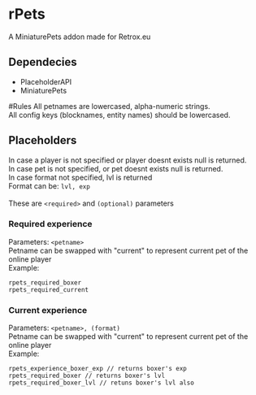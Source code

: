 # rPets
A MiniaturePets addon made for Retrox.eu<br>

## Dependecies
- PlaceholderAPI
- MiniaturePets

#Rules
All petnames are lowercased, alpha-numeric strings.<br>
All config keys (blocknames, entity names) should be lowercased.


## Placeholders
In case a player is not specified or player doesnt exists null is returned.<br>
In case pet is not specified, or pet doesnt exists null is returned.<br>
In case format not specified, lvl is returned<br>
Format can be: `lvl, exp` <br> 
<br>
These are `<required>` and `(optional)` parameters<br>

### Required experience
Parameters: `<petname>` <br>
Petname can be swapped with "current" to represent current pet of the online player<br>
Example:
```
rpets_required_boxer
rpets_required_current
```

### Current experience
Parameters: `<petname>, (format)` <br>
Petname can be swapped with "current" to represent current pet of the online player<br>
Example:
```
rpets_experience_boxer_exp // returns boxer's exp
rpets_required_boxer // returns boxer's lvl
rpets_required_boxer_lvl // retuns boxer's lvl also
```
